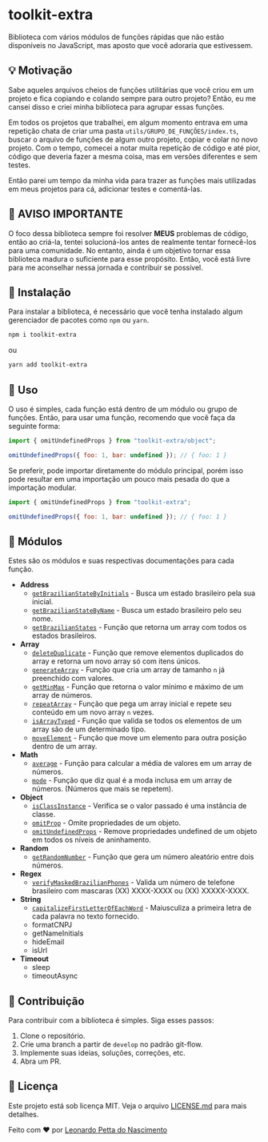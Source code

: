 
# toolkit-extra

Biblioteca com vários módulos de funções rápidas que não estão disponíveis no JavaScript, mas aposto que você adoraria que estivessem.

## :bulb: Motivação

Sabe aqueles arquivos cheios de funções utilitárias que você criou em um projeto e fica copiando e colando sempre para outro projeto? Então, eu me cansei disso e criei minha biblioteca para agrupar essas funções.

Em todos os projetos que trabalhei, em algum momento entrava em uma repetição chata de criar uma pasta `utils/GRUPO_DE_FUNÇÕES/index.ts`, buscar o arquivo de funções de algum outro projeto, copiar e colar no novo projeto. Com o tempo, comecei a notar muita repetição de código e até pior, código que deveria fazer a mesma coisa, mas em versões diferentes e sem testes.

Então parei um tempo da minha vida para trazer as funções mais utilizadas em meus projetos para cá, adicionar testes e comentá-las.

## :mega: AVISO IMPORTANTE

O foco dessa biblioteca sempre foi resolver **MEUS** problemas de código, então ao criá-la, tentei solucioná-los antes de realmente tentar fornecê-los para uma comunidade. No entanto, ainda é um objetivo tornar essa biblioteca madura o suficiente para esse propósito. Então, você está livre para me aconselhar nessa jornada e contribuir se possível.

## :minidisc: Instalação

Para instalar a biblioteca, é necessário que você tenha instalado algum gerenciador de pacotes como `npm` ou `yarn`.

```bash
npm i toolkit-extra 
```

ou

```bash
yarn add toolkit-extra
```

## :tada: Uso

O uso é simples, cada função está dentro de um módulo ou grupo de funções. Então, para usar uma função, recomendo que você faça da seguinte forma:

```javascript
import { omitUndefinedProps } from "toolkit-extra/object";

omitUndefinedProps({ foo: 1, bar: undefined }); // { foo: 1 }
```

Se preferir, pode importar diretamente do módulo principal, porém isso pode resultar em uma importação um pouco mais pesada do que a importação modular.

```javascript
import { omitUndefinedProps } from "toolkit-extra";

omitUndefinedProps({ foo: 1, bar: undefined }); // { foo: 1 }
```

## :mag_right: Módulos

Estes são os módulos e suas respectivas documentações para cada função.

- **Address**
  - [`getBrazilianStateByInitials`](./src/docs/getBrazilianStateByInitials.md) - Busca um estado brasileiro pela sua inicial.
  - [`getBrazilianStateByName`](./src/docs/getBrazilianStateByName.md) - Busca um estado brasileiro pelo seu nome.
  - [`getBrazilianStates`](./src/docs/getBrazilianStates.md) - Função que retorna um array com todos os estados brasileiros.
- **Array**
  - [`deleteDuplicate`](./src/docs/deleteDuplicate.md) - Função que remove elementos duplicados do array e retorna um novo array só com itens únicos.
  - [`generateArray`](./src/docs/generateArray.md) - Função que cria um array de tamanho `n` já preenchido com valores.
  - [`getMinMax`](./src/docs/getMinMax.md) - Função que retorna o valor mínimo e máximo de um array de números.
  - [`repeatArray`](./src/docs/repeatArray.md) - Função que pega um array inicial e repete seu conteúdo em um novo array `n` vezes.
  - [`isArrayTyped`](./src/docs/isArrayTyped.md) - Função que valida se todos os elementos de um array são de um determinado tipo.
  - [`moveElement`](./src/docs/moveElement.md) - Função que move um elemento para outra posição dentro de um array.
- **Math**
  - [`average`](./src/docs/average.md) - Função para calcular a média de valores em um array de números.
  - [`mode`](./src/docs/mode.md) - Função que diz qual é a moda inclusa em um array de números. (Números que mais se repetem).
- **Object**
  - [`isClassInstance`](./src/docs/isClassInstance.md) - Verifica se o valor passado é uma instância de classe.
  - [`omitProp`](./src/docs/omitProp.md) - Omite propriedades de um objeto.
  - [`omitUndefinedProps`](./src/docs/omitUndefinedProps.md) - Remove propriedades undefined de um objeto em todos os níveis de aninhamento.
- **Random**
  - [`getRandomNumber`](./src/docs/getRandomNumber.md) - Função que gera um número aleatório entre dois números.
- **Regex**
  - [`verifyMaskedBrazilianPhones`](./src/docs/verifyMaskedBrazilianPhones.md) - Valida um número de telefone brasileiro com mascaras (XX) XXXX-XXXX ou (XX) XXXXX-XXXX.
- **String**
  - [`capitalizeFirstLetterOfEachWord`](./src/docs/capitalizeFirstLetterOfEachWord.md) - Maiusculiza a primeira letra de cada palavra no texto fornecido.
  - formatCNPJ
  - getNameInitials
  - hideEmail
  - isUrl
- **Timeout**
  - sleep
  - timeoutAsync

## :handshake: Contribuição

Para contribuir com a biblioteca é simples. Siga esses passos:

1. Clone o repositório.
2. Crie uma branch a partir de `develop` no padrão git-flow.
3. Implemente suas ideias, soluções, correções, etc.
4. Abra um PR.

## :memo: Licença

Este projeto está sob licença MIT. Veja o arquivo [LICENSE.md](LICENSE.md) para mais detalhes.

Feito com :heart: por [Leonardo Petta do Nascimento](https://github.com/leonardopn)

